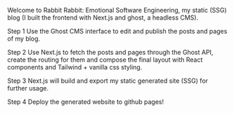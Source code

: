 Welcome to Rabbit Rabbit: Emotional Software Engineering, my static (SSG) blog (I built the frontend with Next.js and ghost, a headless CMS).

Step 1 Use the Ghost CMS interface to edit and publish the posts and pages of my blog.


Step 2 Use Next.js to fetch the posts and pages through the Ghost API, create the routing for them and compose the final layout with React components and Tailwind + vanilla css styling.


Step 3 Next.js will build and export my static generated site (SSG) for further usage.


Step 4 Deploy the generated website to github pages!